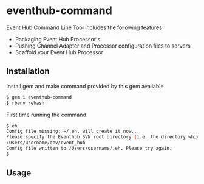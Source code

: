 eventhub-command
================

Event Hub Command Line Tool includes the following features

* Packaging Event Hub Processor's
* Pushing Channel Adapter and Processor configuration files to servers
* Scaffold your Event Hub Processor

## Installation

Install gem and make command provided by this gem available

~~~ sh
$ gem i eventhub-command
$ rbenv rehash
~~~

First time running the command
~~~ sh
$ eh
Config file missing: ~/.eh, will create it now...
Please specify the Eventhub SVN root directory (i.e. the directory which contains the 'src', 'release', ... directories
/Users/username/dev/event_hub
Config file written to /Users/username/.eh. Please try again.
$ 
~~~

## Usage
